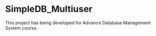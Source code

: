 SimpleDB_Multiuser
==================
This project has being developed for Advance Database Management System course.
